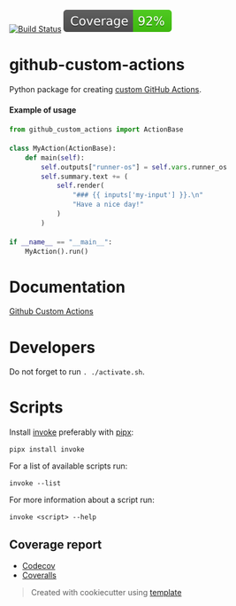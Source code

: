 [![Build Status](https://github.com/andgineer/github-custom-actions/workflows/CI/badge.svg)](https://github.com/andgineer/github-custom-actions/actions)
[![Coverage](https://raw.githubusercontent.com/andgineer/github-custom-actions/python-coverage-comment-action-data/badge.svg)](https://htmlpreview.github.io/?https://github.com/andgineer/github-custom-actions/blob/python-coverage-comment-action-data/htmlcov/index.html)
# github-custom-actions

Python package for creating [custom GitHub Actions](https://docs.github.com/en/actions/creating-actions/about-custom-actions). 

#### Example of usage

```python
from github_custom_actions import ActionBase
    
class MyAction(ActionBase):
    def main(self):
        self.outputs["runner-os"] = self.vars.runner_os
        self.summary.text += (
            self.render(
                "### {{ inputs['my-input'] }}.\n"
                "Have a nice day!"
            )
        )

if __name__ == "__main__":
    MyAction().run()
```
# Documentation

[Github Custom Actions](https://andgineer.github.io/github-custom-actions/)

# Developers

Do not forget to run `. ./activate.sh`.

# Scripts
Install [invoke](https://docs.pyinvoke.org/en/stable/) preferably with [pipx](https://pypa.github.io/pipx/):

    pipx install invoke

For a list of available scripts run:

    invoke --list

For more information about a script run:

    invoke <script> --help

## Coverage report
* [Codecov](https://app.codecov.io/gh/andgineer/github-custom-actions/tree/main/src%2Fgithub_custom_actions)
* [Coveralls](https://coveralls.io/github/andgineer/github-custom-actions)

> Created with cookiecutter using [template](https://github.com/andgineer/cookiecutter-python-package)